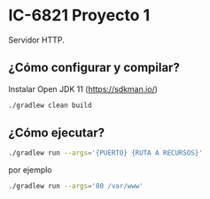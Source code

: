 # IC-6821 Proyecto 1 #

Servidor HTTP.

## ¿Cómo configurar y compilar? ##

Instalar Open JDK 11 (https://sdkman.io/)

```bash
./gradlew clean build
```

## ¿Cómo ejecutar? ##

```bash
./gradlew run --args='{PUERTO} {RUTA A RECURSOS}'
```

por ejemplo

```bash
./gradlew run --args='80 /var/www'
```
